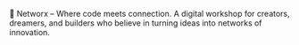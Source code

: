 🚀 Networx – Where code meets connection. A digital workshop for creators, dreamers, and builders who believe in turning ideas into networks of innovation.
